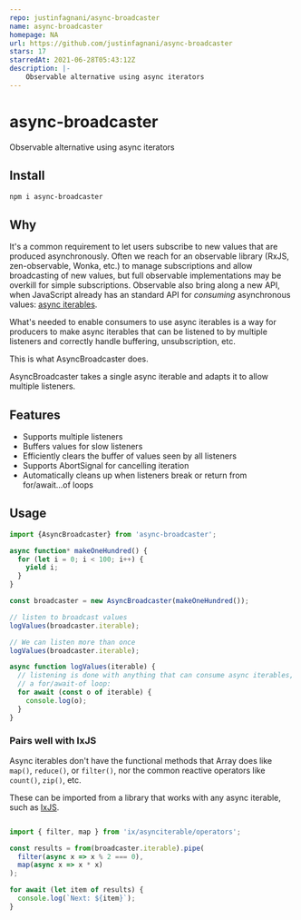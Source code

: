 ```yaml
---
repo: justinfagnani/async-broadcaster
name: async-broadcaster
homepage: NA
url: https://github.com/justinfagnani/async-broadcaster
stars: 17
starredAt: 2021-06-28T05:43:12Z
description: |-
    Observable alternative using async iterators
---
```


# async-broadcaster

Observable alternative using async iterators

## Install

```sh
npm i async-broadcaster
```

## Why

It's a common requirement to let users subscribe to new values that are produced asynchronously. Often we reach for an observable library (RxJS, zen-observable, Wonka, etc.) to manage subscriptions and allow broadcasting of new values, but full observable implementations may be overkill for simple subscriptions. Observable also bring along a new API, when JavaScript already has an standard API for _consuming_ asynchronous values: [async iterables](https://developer.mozilla.org/en-US/docs/Web/JavaScript/Reference/Statements/for-await...of).

What's needed to enable consumers to use async iterables is a way for producers to make async iterables that can be listened to by multiple listeners and correctly handle buffering, unsubscription, etc.

This is what AsyncBroadcaster does.

AsyncBroadcaster takes a single async iterable and adapts it to allow multiple listeners.

## Features

- Supports multiple listeners
- Buffers values for slow listeners
- Efficiently clears the buffer of values seen by all listeners
- Supports AbortSignal for cancelling iteration
- Automatically cleans up when listeners break or return from for/await...of loops

## Usage

```ts
import {AsyncBroadcaster} from 'async-broadcaster';

async function* makeOneHundred() {
  for (let i = 0; i < 100; i++) {
    yield i;
  }
}

const broadcaster = new AsyncBroadcaster(makeOneHundred());

// listen to broadcast values
logValues(broadcaster.iterable);

// We can listen more than once
logValues(broadcaster.iterable);

async function logValues(iterable) {
  // listening is done with anything that can consume async iterables, like
  // a for/await-of loop:
  for await (const o of iterable) {
    console.log(o);
  }
}
```

### Pairs well with IxJS

Async iterables don't have the functional methods that Array does like `map()`, `reduce()`, or `filter()`, nor the common reactive operators like `count()`, `zip()`, etc.

These can be imported from a library that works with any async iterable, such as [IxJS](https://github.com/ReactiveX/IxJS).

```ts

import { filter, map } from 'ix/asynciterable/operators';

const results = from(broadcaster.iterable).pipe(
  filter(async x => x % 2 === 0),
  map(async x => x * x)
);

for await (let item of results) {
  console.log(`Next: ${item}`);
}
```

